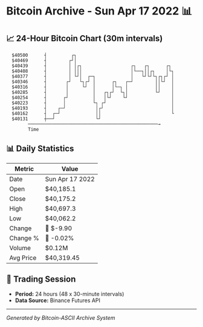 # Bitcoin Archive - Sun Apr 17 2022 📊

## 📈 24-Hour Bitcoin Chart (30m intervals)

```
  $40500      ┤         ┌┐                                     
  $40469      ┤        ┌┘│                                     
  $40439      ┤        │ │┌┐                  ┌┐   ┌┐      ┌┐  
  $40408      ┤        │ │││                  │└──┐││┌┐    │└┐ 
  $40377      ┤        │ └┘│  ┌─┐             │   └┘└┘└┐┌┐┌┘ │ 
  $40346      ┤       ┌┘   └┐┌┘ │      ┌┐   ┌─┘        ││└┘  │ 
  $40316      ┤       │     └┘  │      │└─┐ │          ││    │ 
  $40285      ┤       │         │   ┌┐┌┘  └┐│          └┘    │ 
  $40254      ┤      ┌┘         │   │└┘    └┘                │ 
  $40223      ┤      │          └┐ ┌┘                        │ 
  $40193      ┤    ┌─┘           │┌┘                         │ 
  $40162      ┤  ┌─┘             ││                          └ 
  $40131      ┼──┘               └┘                            
        ────────────────────────────────────────────────→
        Time
```

## 📊 Daily Statistics

| Metric | Value |
|--------|-------|
| Date | Sun Apr 17 2022 |
| Open | $40,185.1 |
| Close | $40,175.2 |
| High | $40,697.3 |
| Low | $40,062.2 |
| Change | 🔴 $-9.90 |
| Change % | 🔴 -0.02% |
| Volume | $0.12M |
| Avg Price | $40,319.45 |

## 📅 Trading Session

- **Period:** 24 hours (48 x 30-minute intervals)
- **Data Source:** Binance Futures API

---
*Generated by Bitcoin-ASCII Archive System*
